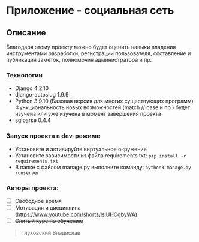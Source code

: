 # Приложение - социальная сеть
## Описание
Благодаря этому проекту можно будет оценить навыки владения инструментами разработки, регистрации пользователя, составление и публикация заметок, полномочия администратора и пр.
### Технологии

 - Django 4.2.10
 - django-autoslug 1.9.9
 - Python 3.9.10 (Базовая версия для многих существующих программ) Функциональность новых возможностей (match // case и пр.) будет изучена или уже изучена в момент завершения проекта
 - sqlparse 0.4.4
 ### Запуск проекта в dev-режиме
 - Установите и активируйте виртуальное окружение
 - Установите зависимости из файла requirements.txt:  `pip install -r requirements.txt`
 - В папке с файлом manage.py выполните команду:  `python3 manage.py runserver`
 

### Авторы проекта:
 - [ ] Свободное время
 - [ ] Мотивация и дисциплина (https://www.youtube.com/shorts/lslUHCgbyWA)
 - [ ] ~~Слитый курс по обучению~~

>  Глуховский Владислав
